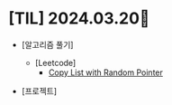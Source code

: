 # [TIL] 2024.03.20📒

  * [알고리즘 풀기]
    * [Leetcode]
      * [Copy List with Random Pointer](https://github.com/elephant97/Algorithm/blob/main/Leetcode/Java/Medium/Copy%20List%20with%20Random%20Pointer.java)

  * [프로젝트]
